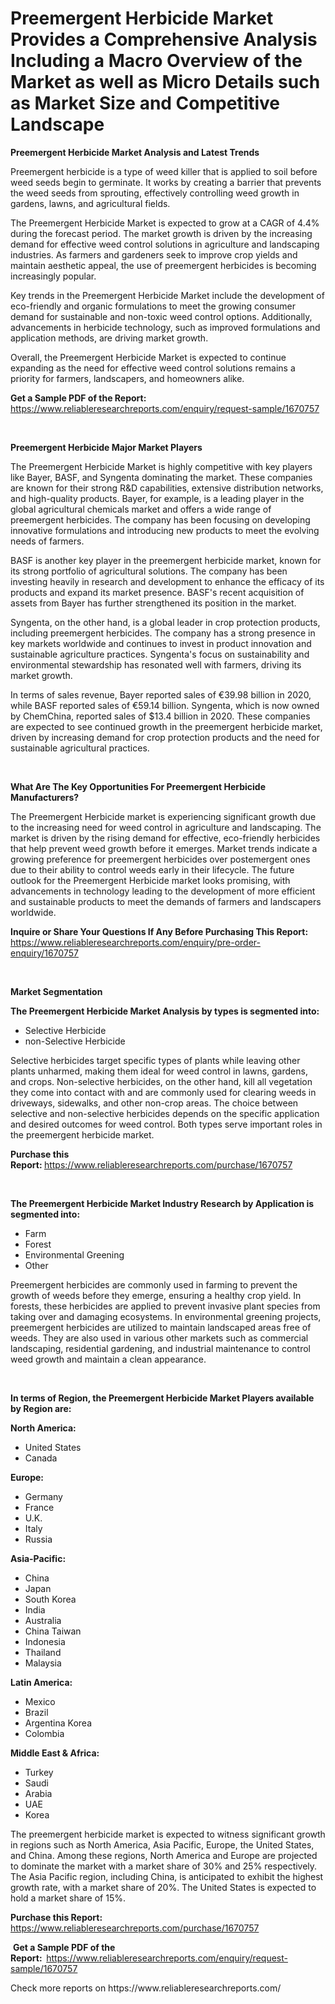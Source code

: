 <p><h1>Preemergent Herbicide Market Provides a Comprehensive Analysis Including a Macro Overview of the Market as well as Micro Details such as Market Size and Competitive Landscape</h1></p><p><strong>Preemergent Herbicide Market Analysis and Latest Trends</strong></p>
<p><p>Preemergent herbicide is a type of weed killer that is applied to soil before weed seeds begin to germinate. It works by creating a barrier that prevents the weed seeds from sprouting, effectively controlling weed growth in gardens, lawns, and agricultural fields.</p><p>The Preemergent Herbicide Market is expected to grow at a CAGR of 4.4% during the forecast period. The market growth is driven by the increasing demand for effective weed control solutions in agriculture and landscaping industries. As farmers and gardeners seek to improve crop yields and maintain aesthetic appeal, the use of preemergent herbicides is becoming increasingly popular.</p><p>Key trends in the Preemergent Herbicide Market include the development of eco-friendly and organic formulations to meet the growing consumer demand for sustainable and non-toxic weed control options. Additionally, advancements in herbicide technology, such as improved formulations and application methods, are driving market growth.</p><p>Overall, the Preemergent Herbicide Market is expected to continue expanding as the need for effective weed control solutions remains a priority for farmers, landscapers, and homeowners alike.</p></p>
<p><strong>Get a Sample PDF of the Report:&nbsp;</strong> <a href="https://www.reliableresearchreports.com/enquiry/request-sample/1670757">https://www.reliableresearchreports.com/enquiry/request-sample/1670757</a></p>
<p>&nbsp;</p>
<p><strong>Preemergent Herbicide Major Market Players</strong></p>
<p><p>The Preemergent Herbicide Market is highly competitive with key players like Bayer, BASF, and Syngenta dominating the market. These companies are known for their strong R&D capabilities, extensive distribution networks, and high-quality products. Bayer, for example, is a leading player in the global agricultural chemicals market and offers a wide range of preemergent herbicides. The company has been focusing on developing innovative formulations and introducing new products to meet the evolving needs of farmers.</p><p>BASF is another key player in the preemergent herbicide market, known for its strong portfolio of agricultural solutions. The company has been investing heavily in research and development to enhance the efficacy of its products and expand its market presence. BASF's recent acquisition of assets from Bayer has further strengthened its position in the market.</p><p>Syngenta, on the other hand, is a global leader in crop protection products, including preemergent herbicides. The company has a strong presence in key markets worldwide and continues to invest in product innovation and sustainable agriculture practices. Syngenta's focus on sustainability and environmental stewardship has resonated well with farmers, driving its market growth.</p><p>In terms of sales revenue, Bayer reported sales of €39.98 billion in 2020, while BASF reported sales of €59.14 billion. Syngenta, which is now owned by ChemChina, reported sales of $13.4 billion in 2020. These companies are expected to see continued growth in the preemergent herbicide market, driven by increasing demand for crop protection products and the need for sustainable agricultural practices.</p></p>
<p>&nbsp;</p>
<p><strong>What Are The Key Opportunities For Preemergent Herbicide Manufacturers?</strong></p>
<p><p>The Preemergent Herbicide market is experiencing significant growth due to the increasing need for weed control in agriculture and landscaping. The market is driven by the rising demand for effective, eco-friendly herbicides that help prevent weed growth before it emerges. Market trends indicate a growing preference for preemergent herbicides over postemergent ones due to their ability to control weeds early in their lifecycle. The future outlook for the Preemergent Herbicide market looks promising, with advancements in technology leading to the development of more efficient and sustainable products to meet the demands of farmers and landscapers worldwide.</p></p>
<p><strong>Inquire or Share Your Questions If Any Before Purchasing This Report:</strong> <a href="https://www.reliableresearchreports.com/enquiry/pre-order-enquiry/1670757">https://www.reliableresearchreports.com/enquiry/pre-order-enquiry/1670757</a></p>
<p>&nbsp;</p>
<p><strong>Market Segmentation</strong></p>
<p><strong>The Preemergent Herbicide Market Analysis by types is segmented into:</strong></p>
<p><ul><li>Selective Herbicide</li><li>non-Selective Herbicide</li></ul></p>
<p><p>Selective herbicides target specific types of plants while leaving other plants unharmed, making them ideal for weed control in lawns, gardens, and crops. Non-selective herbicides, on the other hand, kill all vegetation they come into contact with and are commonly used for clearing weeds in driveways, sidewalks, and other non-crop areas. The choice between selective and non-selective herbicides depends on the specific application and desired outcomes for weed control. Both types serve important roles in the preemergent herbicide market.</p></p>
<p><strong>Purchase this Report:&nbsp;</strong><a href="https://www.reliableresearchreports.com/purchase/1670757">https://www.reliableresearchreports.com/purchase/1670757</a></p>
<p>&nbsp;</p>
<p><strong>The Preemergent Herbicide Market Industry Research by Application is segmented into:</strong></p>
<p><ul><li>Farm</li><li>Forest</li><li>Environmental Greening</li><li>Other</li></ul></p>
<p><p>Preemergent herbicides are commonly used in farming to prevent the growth of weeds before they emerge, ensuring a healthy crop yield. In forests, these herbicides are applied to prevent invasive plant species from taking over and damaging ecosystems. In environmental greening projects, preemergent herbicides are utilized to maintain landscaped areas free of weeds. They are also used in various other markets such as commercial landscaping, residential gardening, and industrial maintenance to control weed growth and maintain a clean appearance.</p></p>
<p>&nbsp;</p>
<p><strong>In terms of Region, the Preemergent Herbicide Market Players available by Region are:</strong></p>
<p>
    <p> <strong> North America: </strong>
        <ul>
            <li>United States</li>
            <li>Canada</li>
        </ul>
        </p> 
    <p> <strong> Europe: </strong>
        <ul>
            <li>Germany</li>
            <li>France</li>
            <li>U.K.</li>
            <li>Italy</li>
            <li>Russia</li>
        </ul>
        </p> 
    <p> <strong> Asia-Pacific: </strong>
        <ul>
            <li>China</li>
            <li>Japan</li>
            <li>South Korea</li>
            <li>India</li>
            <li>Australia</li>
            <li>China Taiwan</li>
            <li>Indonesia</li>
            <li>Thailand</li>
            <li>Malaysia</li>
        </ul>
        </p> 
    <p> <strong> Latin America: </strong>
        <ul>
            <li>Mexico</li>
            <li>Brazil</li>
            <li>Argentina Korea</li>
            <li>Colombia</li>
        </ul>
        </p> 
    <p> <strong> Middle East & Africa: </strong>
        <ul>
            <li>Turkey</li>
            <li>Saudi</li>
            <li>Arabia</li>
            <li>UAE</li>
            <li>Korea</li>
        </ul>
    </p>
    </p>
<p><p>The preemergent herbicide market is expected to witness significant growth in regions such as North America, Asia Pacific, Europe, the United States, and China. Among these regions, North America and Europe are projected to dominate the market with a market share of 30% and 25% respectively. The Asia Pacific region, including China, is anticipated to exhibit the highest growth rate, with a market share of 20%. The United States is expected to hold a market share of 15%.</p></p>
<p><strong>Purchase this Report: </strong><a href="https://www.reliableresearchreports.com/purchase/1670757">https://www.reliableresearchreports.com/purchase/1670757</a></p>
<p>&nbsp;<strong>Get a Sample PDF of the Report:&nbsp;&nbsp;</strong><a href="https://www.reliableresearchreports.com/enquiry/request-sample/1670757">https://www.reliableresearchreports.com/enquiry/request-sample/1670757</a></p>
<p><strong></strong></p>
<p>Check more reports on https://www.reliableresearchreports.com/</p>